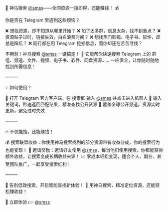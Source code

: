 🚀 神马搜索 <a href="https://t.me/smss?start=spread_6418439319">@smss</a>——全网资源一搜即得，还能赚钱！ 💰

你是否在 Telegram 里遇到这些烦恼？

❌ 想找资源，却不知道从哪里开始？
❌ 加了太多群，信息太杂，找不到重点？
❌ 资源贴子过时，链接失效，白白浪费时间？
❌ 想找热门影视、电子书、软件，却总是踩坑？
❌ 同行都在用 Telegram 挖掘信息，而你却还在苦苦寻找？

不用愁！神马搜索 <a href="https://t.me/smss?start=spread_6418439319">@smss</a> 一键搞定！ 🎯
它能帮你快速搜索 Telegram 上的 群组、频道、文件、视频、电子书、软件、网盘资源…… 一应俱全，让你随时随地找到所需信息！

⸻

💡 如何使用？

📌 打开 Telegram 官方客户端，在 搜索框 输入 <a href="https://t.me/smss?start=spread_6418439319">@smss</a> 并点击进入机器人
📌 输入关键词，秒速返回匹配结果，精准查找公开资源
📌 覆盖全球公开频道，资源实时更新，避免过时失效

⸻

🔥 不仅能搜，还能赚钱！

💰 搜索联盟收益：你使用神马搜索找到的部分资源带有收益分成，你的搜索行为也能变现！
🎯 邀请奖励：邀请好友使用 <a href="https://t.me/smss?start=spread_6418439319">@smss</a>，每当他们使用搜索，你都能获得额外收益，让搜索变成长期收益来源！
📈 零成本轻松变现，适合个人、副业、甚至团队推广，一起享受搜索红利！

⸻

📣 告别低效搜索，开启智能查找新体验！
📣 用神马搜索，精准定位资源，还能轻松赚收益！

🔗 立即体验 👉 <a href="https://t.me/smss?start=spread_6418439319">@smss</a>
